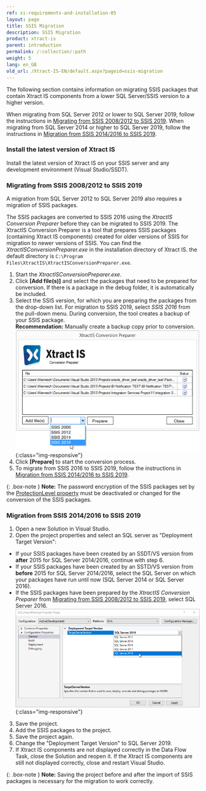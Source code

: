 ```yaml
---
ref: xi-requirements-and-installation-05
layout: page
title: SSIS Migration
description: SSIS Migration
product: xtract-is
parent: introduction
permalink: /:collection/:path
weight: 5
lang: en_GB
old_url: /Xtract-IS-EN/default.aspx?pageid=ssis-migration
---
```


The following section contains information on migrating SSIS packages that contain Xtract IS components 
from a lower SQL Server/SSIS version to a higher version. 

When migrating from SQL Server 2012 or lower to SQL Server 2019, follow the instructions in [Migrating from SSIS 2008/2012 to SSIS 2019](#migrating-from-ssis-2012-to-ssis-2019).
When migrating from SQL Server 2014 or higher to SQL Server 2019, follow the instructions in [Migration from SSIS 2014/2016 to SSIS 2019](#migration-from-ssis-20142016-to-ssis-2019).

### Install the latest version of Xtract IS
Install the latest version of Xtract IS on your SSIS server and any development environment (Visual Studio/SSDT).


### Migrating from SSIS 2008/2012 to SSIS 2019

A migration from SQL Server 2012 to SQL Server 2019 also requires a migration of SSIS packages.

The SSIS packages are converted to SSIS 2016 using the *XtractIS Conversion Preparer* before they can be migrated to SSIS 2019.
The XtractIS Conversion Preparer is a tool that prepares SSIS packages (containing Xtract IS components) created for older versions of SSIS for migration to newer versions of SSIS.
You can find the *XtractISConversionPreparer.exe* in the installation directory of Xtract IS. the default directory is `C:\Program Files\XtractIS\XtractISConversionPreparer.exe`. 

1. Start the *XtractISConversionPreparer.exe*.
2. Click **[Add file(s)]** and select the packages that need to be prepared for conversion.
If there is a package in the debug folder, it is automatically be included.
3. Select the SSIS version, for which you are preparing the packages from the drop-down list.
For migration to SSIS 2019, select *SSIS 2016* from the pull-down menu. 
During conversion, the tool creates a backup of your SSIS package. <br>
**Recommendation:** Manually create a backup copy prior to conversion.<br>
![XIS_ConversionPreparer_2016](/img/content/XIS_ConversionPreparer_2016.png){:class="img-responsive"}
4. Click **[Prepare]** to start the conversion process. <br>
5. To migrate from SSIS 2016 to SSIS 2019, follow the instructions in [Migration from SSIS 2014/2016 to SSIS 2019](#migration-from-ssis-20142016-to-ssis-2019).

{: .box-note }
**Note:** The password encryption of the SSIS packages set by the [ProtectionLevel property](https://docs.microsoft.com/en-us/sql/integration-services/security/access-control-for-sensitive-data-in-packages?view=sql-server-ver15#set_protection) 
must be deactivated or changed for the conversion of the SSIS packages.

### Migration from SSIS 2014/2016 to SSIS 2019

1. Open a new Solution in Visual Studio.
2. Open the project properties and select an SQL server as "Deployment Target Version":
- If your SSIS packages have been created by an SSDT/VS version from **after** 2015 for SQL Server 2014/2016, continue with step 6.
- If your SSIS packages have been created by an SSTD/VS version from **before** 2015 for SQL Server 2014/2016, select the SQL Server on which your packages have run until now (SQL Server 2014 or SQL Server 2016).
- If the SSIS packages have been prepared by the *XtractIS Conversion Preparer* from [Migrating from SSIS 2008/2012 to SSIS 2019](#migrating-from-ssis-2012-to-ssis-2019), select SQL Server 2016.<br>
![VS-Deployment-Target](/img/content/VS_Deployment_Target.png){:class="img-responsive"}
3. Save the project.
4. Add the SSIS packages to the project.
5. Save the project again.
6. Change the "Deployment Target Version" to SQL Server 2019.
7. If Xtract IS components are not displayed correctly in the Data Flow Task, close the Solution and reopen it.
If the Xtract IS components are still not displayed correctly, close and restart Visual Studio.

{: .box-note }
**Note:** Saving the project before and after the import of SSIS packages is necessary for the migration to work correctly.
